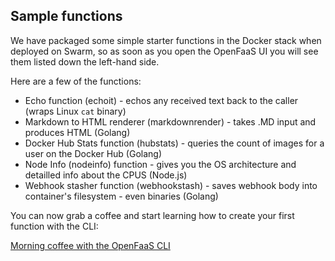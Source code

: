 ## Sample functions

We have packaged some simple starter functions in the Docker stack when deployed on Swarm, so as soon as you open the OpenFaaS UI you will see them listed down the left-hand side.

Here are a few of the functions:

* Echo function (echoit) - echos any received text back to the caller (wraps Linux `cat` binary)
* Markdown to HTML renderer (markdownrender) - takes .MD input and produces HTML (Golang)
* Docker Hub Stats function (hubstats) - queries the count of images for a user on the Docker Hub (Golang)
* Node Info (nodeinfo) function - gives you the OS architecture and detailled info about the CPUS (Node.js)
* Webhook stasher function (webhookstash) - saves webhook body into container's filesystem - even binaries (Golang)



<!-- ## Learn the CLI -->

You can now grab a coffee and start learning how to create your first function with the CLI:

[Morning coffee with the OpenFaaS CLI](https://blog.alexellis.io/quickstart-openfaas-cli/)
